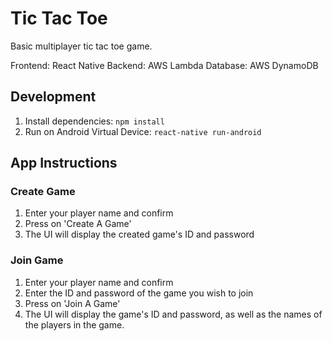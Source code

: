 # Tic Tac Toe

Basic multiplayer tic tac toe game.

Frontend: React Native
Backend: AWS Lambda
Database: AWS DynamoDB
 
## Development

1. Install dependencies: `npm install`
2. Run on Android Virtual Device: `react-native run-android`

## App Instructions

### Create Game
1. Enter your player name and confirm
2. Press on 'Create A Game'
3. The UI will display the created game's ID and password

### Join Game
1. Enter your player name and confirm
2. Enter the ID and password of the game you wish to join
3. Press on 'Join A Game'
4. The UI will display the game's ID and password, as well as the names of the players in the game.
